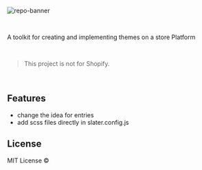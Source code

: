 ![repo-banner](https://user-images.githubusercontent.com/4732330/59070492-e925a900-8888-11e9-9dd5-90fb7b8da034.png)

<br />

A toolkit for creating and implementing themes on a store Platform

<br />

> This project is not for Shopify.

<br />

## Features
- change the idea for entries
- add scss files directly in slater.config.js

## License
MIT License ©
